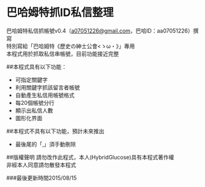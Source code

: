 # 巴哈姆特抓ID私信整理
巴哈姆特私信抓帳號v0.4（a07051226@gmail.com，巴哈ID：aa07051226）撰寫  
特別寫給「巴哈姆特《歷史の紳士公會<ゝω・》」專用  
本程式用於抓取私信串帳號，目前功能接近完整  

##本程式具有以下功能：
* 可指定關鍵字
* 利用關鍵字抓該留言者帳號
* 自動產生私信用帳號格式
* 每20個帳號分行
* 顯示出私信人數
* 圖形化界面
 	
##本程式不具有以下功能，預計未來推出
* 最後尾的「,」須手動刪除

 	
##版權聲明
請勿改作此程式，本人(HybridGlucose)具有本程式著作權   
非經本人同意請勿散發本程式
	
###最後更新時間2015/08/15
